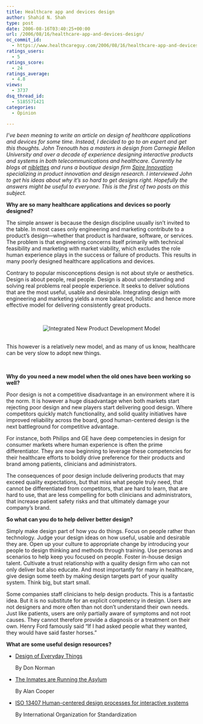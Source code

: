 ```yaml
---
title: Healthcare app and devices design
author: Shahid N. Shah
type: post
date: 2006-08-16T03:40:25+00:00
url: /2006/08/16/healthcare-app-and-devices-design/
oc_commit_id:
  - https://www.healthcareguy.com/2006/08/16/healthcare-app-and-devices-design/1478769059
ratings_users:
  - 5
ratings_score:
  - 24
ratings_average:
  - 4.8
views:
  - 3737
dsq_thread_id:
  - 5185571421
categories:
  - Opinion

---
```

_I&#8217;ve been meaning to write an article on design of healthcare applications and devices for some time. Instead, I decided to go to an expert and get this thoughts. John Trenouth has a masters in design from Carnegie Mellon University and over a decade of experience designing interactive products and systems in both telecommunications and healthcare. Currently he blogs at_ <a href="http://www.niblettes.com/blog" target="nib"><em>niblettes</em></a> _and runs a boutique design firm_ <a href="http://www.spireinnovation.com" target="spire"><em>Spire Innovation</em></a> _specializing in product innovation and design research._ _I interviewed John to get his ideas about why it&#8217;s so hard to get designs right. Hopefully the answers might be useful to everyone._ _This is the first of two posts on this subject._

**Why are so many healthcare applications and devices so poorly designed?**

The simple answer is because the design discipline usually isn’t invited to the table. In most cases only engineering and marketing contribute to a product’s design—whether that product is hardware, software, or services. The problem is that engineering concerns itself primarily with technical feasibility and marketing with market viability, which excludes the role human experience plays in the success or failure of products. This results in many poorly designed healthcare applications and devices.

Contrary to popular misconceptions design is not about style or aesthetics. Design is about people, real people. Design is about understanding and solving real problems real people experience. It seeks to deliver solutions that are the most useful, usable and desirable. Integrating design with engineering and marketing yields a more balanced, holistic and hence more effective model for delivering consistently great products.

 

<center>
  <img title="Integrated New Product Development Model" alt="Integrated New Product Development Model" src="https://www.healthcareguy.com/resources/design-venn.gif" />
</center>  

This however is a relatively new model, and as many of us know, healthcare can be very slow to adopt new things. 

 

**Why do you need a new model when the old ones have been working so well?**

Poor design is not a competitive disadvantage in an environment where it is the norm. It is however a huge disadvantage when both markets start rejecting poor design and new players start delivering good design. Where competitors quickly match functionality, and solid quality initiatives have improved reliability across the board, good human-centered design is the next battleground for competitive advantage.

For instance, both Philips and GE have deep competencies in design for consumer markets where human experience is often the prime differentiator. They are now beginning to leverage these competencies for their healthcare efforts to boldly drive preference for their products and brand among patients, clinicians and administrators.

The consequences of poor design include delivering products that may exceed quality expectations, but that miss what people truly need, that cannot be differentiated from competitors, that are hard to learn, that are hard to use, that are less compelling for both clinicians and administrators, that increase patient safety risks and that ultimately damage your company’s brand.

**So what can you do to help deliver better design?**

Simply make design part of how you do things. Focus on people rather than technology. Judge your design ideas on how useful, usable and desirable they are. Open up your culture to appropriate change by introducing your people to design thinking and methods through training. Use personas and scenarios to help keep you focused on people. Foster in-house design talent. Cultivate a trust relationship with a quality design firm who can not only deliver but also educate. And most importantly for many in healthcare, give design some teeth by making design targets part of your quality system. Think big, but start small.

Some companies staff clinicians to help design products. This is a fantastic idea. But it is no substitute for an explicit competency in design. Users are not designers and more often than not don’t understand their own needs. Just like patients, users are only partially aware of symptoms and not root causes. They cannot therefore provide a diagnosis or a treatment on their own. Henry Ford famously said “If I had asked people what they wanted, they would have said faster horses.”

**What are some useful design resources?** 

  * <a href="http://www.amazon.com/gp/product/0465067107/sr=1-1/qid=1155666819/ref=pd_bbs_1/002-7038122-1610401?ie=UTF8&#038;s=books" target="dedt">Design of Everyday Things</a>
  
    By Don Norman
  * <a href="http://www.amazon.com/gp/product/0672326140/sr=1-1/qid=1155666843/ref=pd_bbs_1/002-7038122-1610401?ie=UTF8&#038;s=books" target="irta">The Inmates are Running the Asylum</a>
  
    By Alan Cooper
  * <a href="http://www.iso.org/iso/en/CatalogueDetailPage.CatalogueDetail?CSNUMBER=21197" target="iso">ISO 13407 Human-centered design processes for interactive systems</a>
  
    By International Organization for Standardization

 
